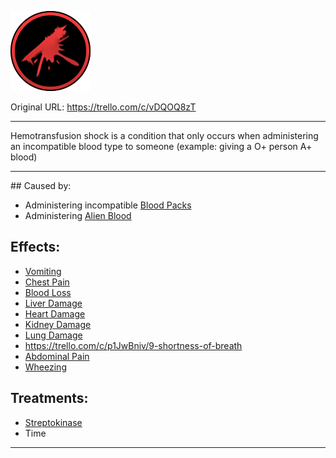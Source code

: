 ![tile027(1).png\|200](./Hemotransfusion%20Shock%20-%20Attachments/6718845db30472d958dd7ad5.png)

Original URL: https://trello.com/c/vDQOQ8zT

---

Hemotransfusion shock is a condition that only occurs when administering an incompatible blood type to someone (example: giving a O+ person A+ blood)

---

\## Caused by:

- Administering incompatible [Blood Packs](../Items/Blood%20Packs.md)
- Administering [Alien Blood](../Items/Alien%20Blood.md)

## Effects:

- [Vomiting](../Symptoms/Vomiting.md)
- [Chest Pain](../Symptoms/Chest%20Pain.md)
- [Blood Loss](Blood%20Loss.md)
- [Liver Damage](../Torso/Liver%20Damage.md)
- [Heart Damage](../Heart/Heart%20Damage.md)
- [Kidney Damage](../Torso/Kidney%20Damage.md)
- [Lung Damage](../Lungs/Lung%20Damage.md)
- https://trello.com/c/p1JwBniv/9-shortness-of-breath
- [Abdominal Pain](../Symptoms/Abdominal%20Pain.md)
- [Wheezing](../Symptoms/Wheezing.md)

## Treatments:

- [Streptokinase](../Items/Streptokinase.md)
- Time

---

